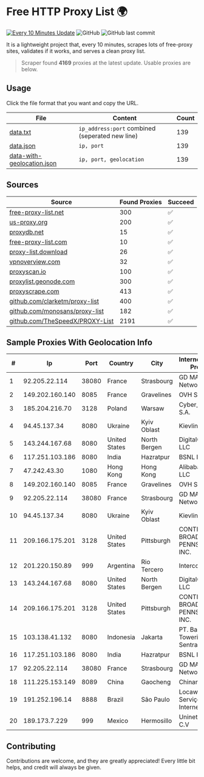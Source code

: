 
# Free HTTP Proxy List 🌍

[![Every 10 Minutes Update](https://github.com/mertguvencli/http-proxy-list/actions/workflows/main.yml/badge.svg?branch=main)](https://github.com/mertguvencli/http-proxy-list/actions/workflows/main.yml)
![GitHub](https://img.shields.io/github/license/mertguvencli/http-proxy-list)
![GitHub last commit](https://img.shields.io/github/last-commit/mertguvencli/http-proxy-list)

It is a lightweight project that, every 10 minutes, scrapes lots of free-proxy sites, validates if it works, and serves a clean proxy list.


> Scraper found **4169** proxies at the latest update. Usable proxies are below.

## Usage

Click the file format that you want and copy the URL.


|File|Content|Count|
|----|-------|-----|
|[data.txt](https://raw.githubusercontent.com/mertguvencli/http-proxy-list/main/proxy-list/data.txt)|`ip_address:port` combined (seperated new line)|139|
|[data.json](https://raw.githubusercontent.com/mertguvencli/http-proxy-list/main/proxy-list/data.json)|`ip, port`|139|
|[data-with-geolocation.json](https://raw.githubusercontent.com/mertguvencli/http-proxy-list/main/proxy-list/data-with-geolocation.json)|`ip, port, geolocation`|139|

## Sources

|Source|Found Proxies|Succeed|
|------|-------------|-------|
|[free-proxy-list.net](https://free-proxy-list.net)|300|✅|
|[us-proxy.org](https://www.us-proxy.org)|200|✅|
|[proxydb.net](http://proxydb.net)|15|✅|
|[free-proxy-list.com](https://free-proxy-list.com/?page=&port=&type%5B%5D=http&type%5B%5D=https&up_time=0&search=Search)|10|✅|
|[proxy-list.download](https://www.proxy-list.download/HTTP)|26|✅|
|[vpnoverview.com](https://vpnoverview.com/privacy/anonymous-browsing/free-proxy-servers)|32|✅|
|[proxyscan.io](https://www.proxyscan.io)|100|✅|
|[proxylist.geonode.com](https://proxylist.geonode.com/api/proxy-list?limit=300&page=1&sort_by=lastChecked&sort_type=desc&protocols=http,https)|300|✅|
|[proxyscrape.com](https://api.proxyscrape.com/v2/?request=displayproxies&protocol=http&timeout=10000&country=all&ssl=all&anonymity=all)|413|✅|
|[github.com/clarketm/proxy-list](https://raw.githubusercontent.com/clarketm/proxy-list/master/proxy-list-raw.txt)|400|✅|
|[github.com/monosans/proxy-list](https://raw.githubusercontent.com/monosans/proxy-list/main/proxies/http.txt)|182|✅|
|[github.com/TheSpeedX/PROXY-List](https://raw.githubusercontent.com/TheSpeedX/PROXY-List/master/http.txt)|2191|✅|


## Sample Proxies With Geolocation Info

|#|Ip|Port|Country|City|Internet Service Provider|
|-|--|----|-------|----|-------------------------|
|1|92.205.22.114|38080|France|Strasbourg|GD MASS Network|
|2|149.202.160.140|8085|France|Gravelines|OVH SAS|
|3|185.204.216.70|3128|Poland|Warsaw|Cyber_Folks S.A.|
|4|94.45.137.34|8080|Ukraine|Kyiv Oblast|Kievline LLC|
|5|143.244.167.68|8080|United States|North Bergen|DigitalOcean, LLC|
|6|117.251.103.186|8080|India|Hazratpur|BSNL Internet|
|7|47.242.43.30|1080|Hong Kong|Hong Kong|Alibaba.com LLC|
|8|149.202.160.140|8085|France|Gravelines|OVH SAS|
|9|92.205.22.114|38080|France|Strasbourg|GD MASS Network|
|10|94.45.137.34|8080|Ukraine|Kyiv Oblast|Kievline LLC|
|11|209.166.175.201|3128|United States|Pittsburgh|CONTINENTAL BROADBAND PENNSYLVANIA, INC.|
|12|201.220.150.89|999|Argentina|Rio Tercero|Intercom SRL|
|13|143.244.167.68|8080|United States|North Bergen|DigitalOcean, LLC|
|14|209.166.175.201|3128|United States|Pittsburgh|CONTINENTAL BROADBAND PENNSYLVANIA, INC.|
|15|103.138.41.132|8080|Indonesia|Jakarta|PT. Bali Towerindo Sentra|
|16|117.251.103.186|8080|India|Hazratpur|BSNL Internet|
|17|92.205.22.114|38080|France|Strasbourg|GD MASS Network|
|18|111.225.153.149|8089|China|Gaocheng|Chinanet|
|19|191.252.196.14|8888|Brazil|São Paulo|Locaweb Serviços de Internet S/A|
|20|189.173.7.229|999|Mexico|Hermosillo|Uninet S.A. de C.V|



## Contributing

Contributions are welcome, and they are greatly appreciated! Every
little bit helps, and credit will always be given.


